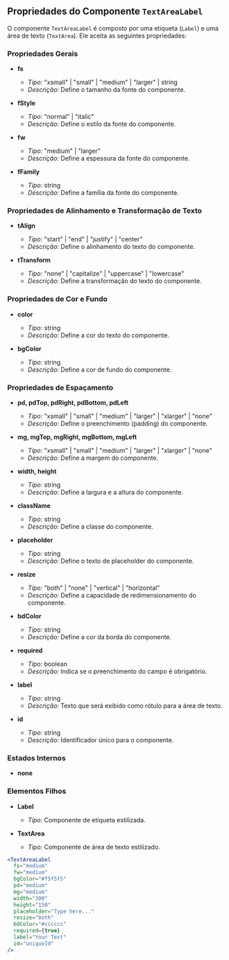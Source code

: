 ## Propriedades do Componente `TextAreaLabel`

O componente `TextAreaLabel` é composto por uma etiqueta (`Label`) e uma área de texto (`TextArea`). Ele aceita as seguintes propriedades:

### Propriedades Gerais

- **fs**

  - _Tipo:_ "xsmall" | "small" | "medium" | "larger" | string
  - _Descrição:_ Define o tamanho da fonte do componente.

- **fStyle**

  - _Tipo:_ "normal" | "italic"
  - _Descrição:_ Define o estilo da fonte do componente.

- **fw**

  - _Tipo:_ "medium" | "larger"
  - _Descrição:_ Define a espessura da fonte do componente.

- **fFamily**
  - _Tipo:_ string
  - _Descrição:_ Define a família da fonte do componente.

### Propriedades de Alinhamento e Transformação de Texto

- **tAlign**

  - _Tipo:_ "start" | "end" | "justify" | "center"
  - _Descrição:_ Define o alinhamento do texto do componente.

- **tTransform**
  - _Tipo:_ "none" | "capitalize" | "uppercase" | "lowercase"
  - _Descrição:_ Define a transformação do texto do componente.

### Propriedades de Cor e Fundo

- **color**

  - _Tipo:_ string
  - _Descrição:_ Define a cor do texto do componente.

- **bgColor**
  - _Tipo:_ string
  - _Descrição:_ Define a cor de fundo do componente.

### Propriedades de Espaçamento

- **pd, pdTop, pdRight, pdBottom, pdLeft**

  - _Tipo:_ "xsmall" | "small" | "medium" | "larger" | "xlarger" | "none"
  - _Descrição:_ Define o preenchimento (padding) do componente.

- **mg, mgTop, mgRight, mgBottom, mgLeft**

  - _Tipo:_ "xsmall" | "small" | "medium" | "larger" | "xlarger" | "none"
  - _Descrição:_ Define a margem do componente.

- **width, height**

  - _Tipo:_ string
  - _Descrição:_ Define a largura e a altura do componente.

- **className**

  - _Tipo:_ string
  - _Descrição:_ Define a classe do componente.

- **placeholder**

  - _Tipo:_ string
  - _Descrição:_ Define o texto de placeholder do componente.

- **resize**

  - _Tipo:_ "both" | "none" | "vertical" | "horizontal"
  - _Descrição:_ Define a capacidade de redimensionamento do componente.

- **bdColor**

  - _Tipo:_ string
  - _Descrição:_ Define a cor da borda do componente.

- **required**

  - _Tipo:_ boolean
  - _Descrição:_ Indica se o preenchimento do campo é obrigatório.

- **label**

  - _Tipo:_ string
  - _Descrição:_ Texto que será exibido como rótulo para a área de texto.

- **id**
  - _Tipo:_ string
  - _Descrição:_ Identificador único para o componente.

### Estados Internos

- **none**

### Elementos Filhos

- **Label**

  - _Tipo:_ Componente de etiqueta estilizada.

- **TextArea**
  - _Tipo:_ Componente de área de texto estilizado.

```jsx
<TextAreaLabel
  fs="medium"
  fw="medium"
  bgColor="#f5f5f5"
  pd="medium"
  mg="medium"
  width="300"
  height="150"
  placeholder="Type here..."
  resize="both"
  bdColor="#cccccc"
  required={true}
  label="Your Text"
  id="uniqueId"
/>
```
